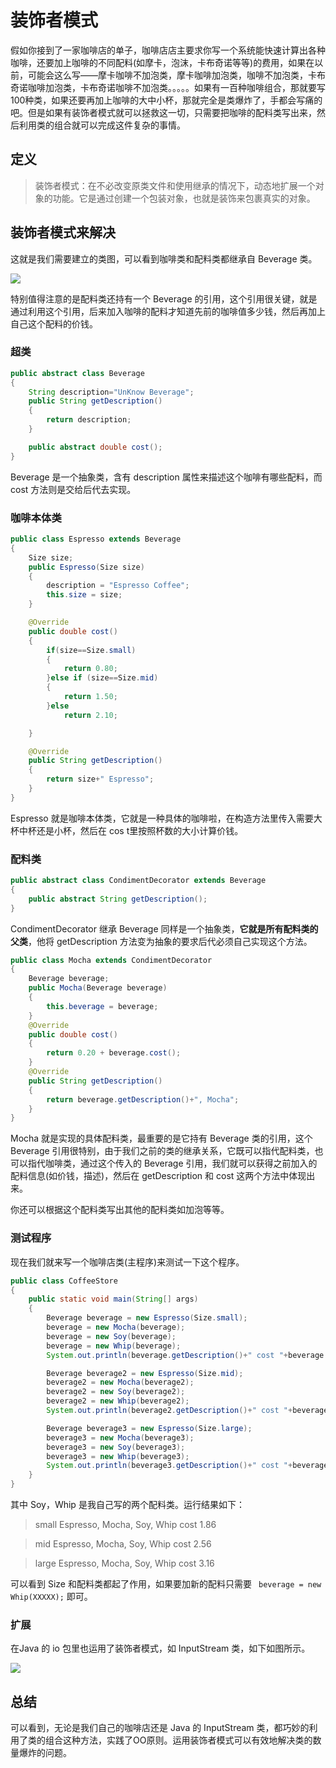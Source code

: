 # 装饰者模式

假如你接到了一家咖啡店的单子，咖啡店店主要求你写一个系统能快速计算出各种咖啡，还要加上咖啡的不同配料(如摩卡，泡沫，卡布奇诺等等)的费用，如果在以前，可能会这么写——摩卡咖啡不加泡类，摩卡咖啡加泡类，咖啡不加泡类，卡布奇诺咖啡加泡类，卡布奇诺咖啡不加泡类。。。。。如果有一百种咖啡组合，那就要写100种类，如果还要再加上咖啡的大中小杯，那就完全是类爆炸了，手都会写痛的吧。但是如果有装饰者模式就可以拯救这一切，只需要把咖啡的配料类写出来，然后利用类的组合就可以完成这件复杂的事情。

## 定义

> 装饰者模式：在不必改变原类文件和使用继承的情况下，动态地扩展一个对象的功能。它是通过创建一个包装对象，也就是装饰来包裹真实的对象。

## 装饰者模式来解决

这就是我们需要建立的类图，可以看到咖啡类和配料类都继承自 Beverage 类。

![](http://img.my.csdn.net/uploads/201205/08/1336484312_7020.jpg)

特别值得注意的是配料类还持有一个 Beverage 的引用，这个引用很关键，就是通过利用这个引用，后来加入咖啡的配料才知道先前的咖啡值多少钱，然后再加上自己这个配料的价钱。

### 超类

```java
public abstract class Beverage
{
    String description="UnKnow Beverage";
    public String getDescription()
    {
        return description;
    }

    public abstract double cost();
}
```

Beverage 是一个抽象类，含有 description 属性来描述这个咖啡有哪些配料，而 cost 方法则是交给后代去实现。

### 咖啡本体类

```java
public class Espresso extends Beverage
{
    Size size;
    public Espresso(Size size)
    {
        description = "Espresso Coffee";
        this.size = size;
    }

    @Override
    public double cost()
    {
        if(size==Size.small)
        {
            return 0.80;
        }else if (size==Size.mid)
        {
            return 1.50;
        }else
            return 2.10;

    }

    @Override
    public String getDescription()
    {
        return size+" Espresso";
    }
}
```

Espresso 就是咖啡本体类，它就是一种具体的咖啡啦，在构造方法里传入需要大杯中杯还是小杯，然后在 cos t里按照杯数的大小计算价钱。

### 配料类

```java
public abstract class CondimentDecorator extends Beverage
{
    public abstract String getDescription();
}
```

CondimentDecorator 继承 Beverage 同样是一个抽象类，**它就是所有配料类的父类**，他将 getDescription 方法变为抽象的要求后代必须自己实现这个方法。

```java
public class Mocha extends CondimentDecorator
{
    Beverage beverage;
    public Mocha(Beverage beverage)
    {
        this.beverage = beverage;
    }
    @Override
    public double cost()
    {
        return 0.20 + beverage.cost();
    }
    @Override
    public String getDescription()
    {
        return beverage.getDescription()+", Mocha";
    }
}
```

Mocha 就是实现的具体配料类，最重要的是它持有 Beverage 类的引用，这个 Beverage 引用很特别，由于我们之前的类的继承关系，它既可以指代配料类，也可以指代咖啡类，通过这个传入的 Beverage 引用，我们就可以获得之前加入的配料信息(如价钱，描述)，然后在 getDescription 和 cost 这两个方法中体现出来。

你还可以根据这个配料类写出其他的配料类如加泡等等。

### 测试程序

现在我们就来写一个咖啡店类(主程序)来测试一下这个程序。

```java
public class CoffeeStore
{
    public static void main(String[] args)
    {
        Beverage beverage = new Espresso(Size.small);
        beverage = new Mocha(beverage);
        beverage = new Soy(beverage);
        beverage = new Whip(beverage);
        System.out.println(beverage.getDescription()+" cost "+beverage.cost());

        Beverage beverage2 = new Espresso(Size.mid);
        beverage2 = new Mocha(beverage2);
        beverage2 = new Soy(beverage2);
        beverage2 = new Whip(beverage2);
        System.out.println(beverage2.getDescription()+" cost "+beverage2.cost());

        Beverage beverage3 = new Espresso(Size.large);
        beverage3 = new Mocha(beverage3);
        beverage3 = new Soy(beverage3);
        beverage3 = new Whip(beverage3);
        System.out.println(beverage3.getDescription()+" cost "+beverage3.cost());
    }
}
```

其中 Soy，Whip 是我自己写的两个配料类。运行结果如下：

> small Espresso, Mocha, Soy, Whip cost 1.86

> mid Espresso, Mocha, Soy, Whip cost 2.56

> large Espresso, Mocha, Soy, Whip cost 3.16

可以看到 Size 和配料类都起了作用，如果要加新的配料只需要 ```  beverage = new Whip(XXXXX); ``` 即可。

### 扩展

在Java 的 io 包里也运用了装饰者模式，如 InputStream 类，如下如图所示。

![](http://img.my.csdn.net/uploads/201205/19/1337391225_5982.jpg)

## 总结

可以看到，无论是我们自己的咖啡店还是 Java 的 InputStream 类，都巧妙的利用了类的组合这种方法，实践了OO原则。运用装饰者模式可以有效地解决类的数量爆炸的问题。